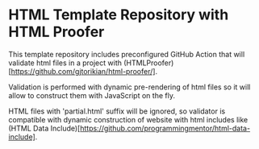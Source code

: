 # HTML Template Repository with HTML Proofer

This template repository includes preconfigured GitHub Action that will validate html files in a project with (HTMLProofer)[https://github.com/gjtorikian/html-proofer/].

Validation is performed with dynamic pre-rendering of html files so it will allow to construct them with JavaScript on the fly.

HTML files with 'partial.html' suffix will be ignored, so validator is compatible with dynamic construction of website with html includes like (HTML Data Include)[https://github.com/programmingmentor/html-data-include].
<!-- 
        Кожний в кого є вже свій блок може вже додавати файл(навіть пустий), 
        і підключати до свого тегу. Номер  свого блоку можна дізнатись 
        з таблички https://docs.google.com/document/d/1bk7AAr5NBxZagQbUkDvmVNEENFkMBXEYJHQKXBkI4l4/edit?usp=sharing

        Як я пропоную називати файли, щоб було однаково?
        index.ваша_назва.partial.html
        Чому index на початку? Необов'язково, але для того, щоб було зрозуміло в якому файлі підключений цей файл.
        Чому .partial.html в кінці? це обов'язково, без цього нічого не спрацює)

        Тег <section> можна замінити на інший, я його додала для зручності.
        
       -->

